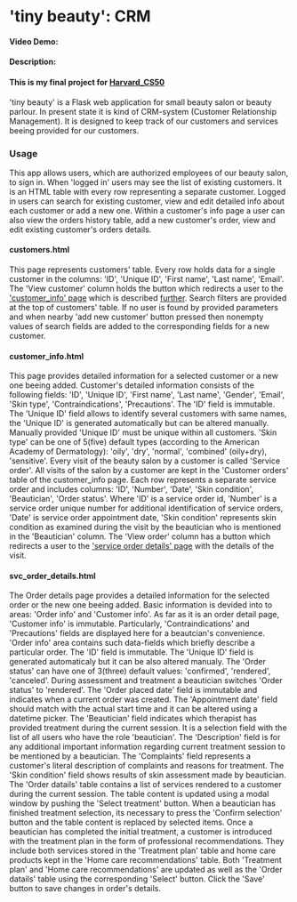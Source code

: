 # 'tiny beauty': CRM
#### Video Demo:  <URL HERE>
#### Description:
#### This is my final project for [Harvard_CS50](https://cs50.harvard.edu/x/2022/)
'tiny beauty' is a Flask web application for small beauty salon or beauty parlour. In present state it is kind of CRM-system (Customer Relationship Management). It is designed to keep track of our customers and services beeing provided for our customers.
### Usage
This app allows users, which are authorized employees of our beauty salon, to sign in. When 'logged in' users may see the list of existing customers. It is an HTML table with every row representing a separate customer. Logged in users can search for existing customer, view and edit detailed info about each customer or add a new one. Within a customer's info page a user can also view the orders history table, add a new customer's order, view and edit existing customer's orders details.
#### customers.html
This page represents customers' table. Every row holds data for a single customer in the columns: 'ID', 'Unique ID', 'First name', 'Last name', 'Email'. The 'View customer' column holds the button which redirects a user to the ['customer_info' page](#customer_infohtml) which is described [further](#customer_infohtml). Search filters are provided at the top of customers' table. If no user is found by provided parameters and when nearby 'add new customer' button pressed then nonempty values of search fields are added to the corresponding fields for a new customer.
#### customer_info.html
This page provides detailed information for a selected customer or a new one beeing added. Customer's detailed information consists of the following fields: 'ID', 'Unique ID', 'First name', 'Last name', 'Gender', 'Email', 'Skin type', 'Contraindications', 'Precautions'. The 'ID' field is immutable. The 'Unique ID' field allows to identify several customers with same names, the 'Unique ID' is generated automatically but can be altered manually. Manually provided 'Unique ID' must be unique within all customers. 'Skin type' can be one of 5(five) default types (according to the American Academy of Dermatology): 'oily', 'dry', 'normal', 'combined' (oily+dry), 'sensitive'. Every visit of the beauty salon by a customer is called 'Service order'. All visits of the salon by a customer are kept in the 'Customer orders' table of the customer_info page. Each row represents a separate service order and includes columns: 'ID', 'Number', 'Date', 'Skin condition', 'Beautician', 'Order status'. Where 'ID' is a service order id, 'Number' is a service order unique number for additional identification of service orders, 'Date' is service order appointment date, 'Skin condition' represents skin condition as examined during the visit by the beautician who is mentioned in the 'Beautician' column. The 'View order' column has a button which redirects 
a user to the ['service order details' page](#svc_order_detailshtml) with the details of the visit.
#### svc_order_details.html
The Order details page provides a detailed information for the selected order or the new one beeing added. Basic information is devided into to areas: 'Order info' and 'Customer info'. As far as it is an order detail page, 'Customer info' is immutable. Particularly, 'Contraindications' and 'Precautions' fields are displayed here for a beautcian's convenience. 'Order info' area contains such data-fields which briefly describe a particular order. The 'ID' field is immutable. The 'Unique ID' field is generated automaticaly but it can be also altered manualy. The 'Order status' can have one of 3(three) default values: 'confirmed', 'rendered', 'canceled'. During assessment and treatment a beautician switches 'Order status' to 'rendered'. The 'Order placed date' field is immutable and indicates when a current order was created. The 'Appointment date' field should match with the actual start time and it can be altered using a datetime picker. The 'Beautician' field indicates which therapist has provided treatment during the current session. It is a selection field with the list of all users who have the role 'beautician'. The 'Description' field is for any additional important information regarding current treatment session to be mentioned by a beautician. The 'Complaints' field represents a customer's literal description of complaints and reasons for treatment. The 'Skin condition' field shows results of skin assessment made by beautician. The 'Order datails' table contains a list of services rendered to a customer during the current session. The table content is updated using a modal window by pushing the 'Select treatment' button. When a beautician has finished treatment selection, its necessary to press the 'Confirm selection' button and the table content is replaced by selected items. Once a beautician has completed the initial treatment, a customer is introduced with the treatment plan in the form of professional recommendations. They include both services stored in the 'Treatment plan' table and home care products kept in the 'Home care recommendations' table. Both 'Treatment plan' and 'Home care recommendations' are updated as well as the 'Order datails' table using the corresponding 'Select' button. Click the 'Save' button to save changes in order's details.
####
